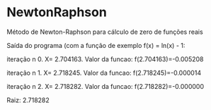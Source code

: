 # NewtonRaphson
Método de Newton-Raphson para cálculo de zero de funções reais<p>
Saída do programa (com a função de exemplo f(x) = ln(x) - 1:<p>

iteração n 0. X= 2.704163. Valor da funcao: f(2.704163)=-0.005208<p>
iteração n 1. X= 2.718245. Valor da funcao: f(2.718245)=-0.000014<p>
iteração n 2. X= 2.718282. Valor da funcao: f(2.718282)=-0.000000<p>
Raiz: 2.718282

